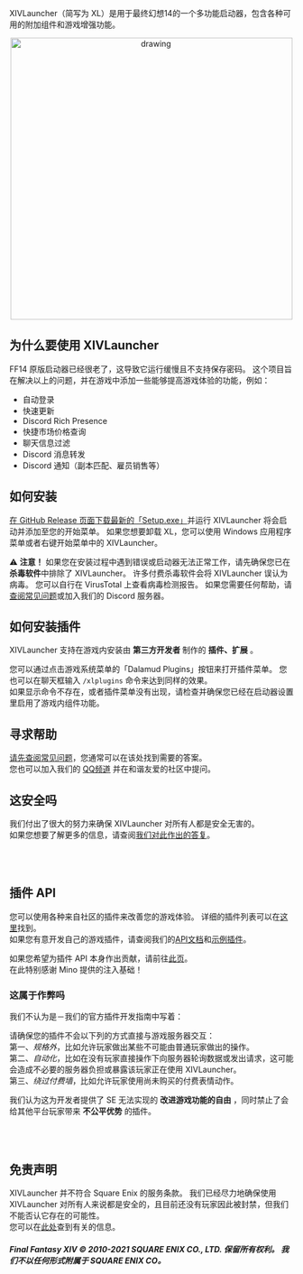 XIVLauncher（简写为 XL）是用于最终幻想14的一个多功能启动器，包含各种可用的附加组件和游戏增强功能。

<p align="center">
  <a href="https://github.com/ottercorp/FFXIVQuickLauncher/releases">
    <img src="https://raw.githubusercontent.com/ottercorp/FFXIVQuickLauncher/master/misc/screenshot.png" alt="drawing" width="500"/>
  </a>
</p>

## 为什么要使用 XIVLauncher

FF14 原版启动器已经很老了，这导致它运行缓慢且不支持保存密码。 这个项目旨在解决以上的问题，并在游戏中添加一些能够提高游戏体验的功能，例如：

* 自动登录
* 快速更新
* Discord Rich Presence
* 快捷市场价格查询
* 聊天信息过滤
* Discord 消息转发
* Discord 通知（副本匹配、雇员销售等）

## 如何安装

[在 GitHub Release 页面下载最新的「Setup.exe」](https://github.com/ottercorp/FFXIVQuickLauncher/releases/latest)并运行 XIVLauncher 将会启动并添加至您的开始菜单。 如果您想要卸载 XL，您可以使用 Windows 应用程序菜单或者右键开始菜单中的 XIVLauncher。

⚠ <b>注意！</b> 如果您在安装过程中遇到错误或启动器无法正常工作，请先确保您已在<b>杀毒软件</b>中排除了 XIVLauncher。 许多付费杀毒软件会将 XIVLauncher 误认为病毒。 您可以自行在 VirusTotal 上查看病毒检测报告。 如果您需要任何帮助，请[查阅常见问题](https://ottercorp.github.io/faq/xl_troubleshooting#q-how-do-i-whitelist-xivlauncher-and-dalamud-so-my-antivirus-leaves-them-alone)或加入我们的 Discord 服务器。

## 如何安装插件
XIVLauncher 支持在游戏内安装由 __第三方开发者__ 制作的 __插件、扩展__ 。

您可以通过点击游戏系统菜单的「Dalamud Plugins」按钮来打开插件菜单。 您也可以在聊天框输入 `/xlplugins` 命令来达到同样的效果。<br>如果显示命令不存在，或者插件菜单没有出现，请检查并确保您已经在启动器设置里启用了游戏内组件功能。

## 寻求帮助
[请先查阅常见问题](https://ottercorp.github.io/faq/)，您通常可以在该处找到需要的答案。<br>您也可以加入我们的 [QQ频道](https://qun.qq.com/qqweb/qunpro/share?_wv=3&_wwv=128&inviteCode=CZtWN&from=181074&biz=ka&shareSource=5) 并在和谐友爱的社区中提问。

## 这安全吗
我们付出了很大的努力来确保 XIVLauncher 对所有人都是安全无害的。<br>如果您想要了解更多的信息，请查阅[我们对此作出的答复](https://ottercorp.github.io/faq/xl_troubleshooting#q-are-xivlauncher-dalamud-and-dalamud-plugins-safe-to-use)。

<br>
<br>

## 插件 API

您可以使用各种来自社区的插件来改善您的游戏体验。 详细的插件列表可以在[这里](https://ottercorp.github.io/DalamudPlugins/plugins)找到。 <br>如果您有意开发自己的游戏插件，请查阅我们的[API文档](https://ottercorp.github.io/Dalamud/api/index.html)和[示例插件](https://github.com/goatcorp/SamplePlugin)。

如果您希望为插件 API 本身作出贡献，请前往[此页](https://github.com/goatcorp/Dalamud)。<br>在此特别感谢 Mino 提供的注入基础！

### 这属于作弊吗

我们不认为是－我们的官方插件开发指南中写着：<br>

请确保您的插件不会以下列的方式直接与游戏服务器交互： <br>第一、*规格外*，比如允许玩家做出某些不可能由普通玩家做出的操作。 <br>第二、*自动化*，比如在没有玩家直接操作下向服务器轮询数据或发出请求，这可能会造成不必要的服务器负担或暴露该玩家正在使用 XIVLauncher。 <br>第三、*绕过付费墙*，比如允许玩家使用尚未购买的付费表情动作。

我们认为这为开发者提供了 SE 无法实现的 __改进游戏功能的自由__ ，同时禁止了会给其他平台玩家带来 __不公平优势__ 的插件。

<br>
<br>

## 免责声明
XIVLauncher 并不符合 Square Enix 的服务条款。 我们已经尽力地确保使用 XIVLauncher 对所有人来说都是安全的，且目前还没有玩家因此被封禁，但我们不能否认它存在的可能性。<br>您可以在[此处](https://ottercorp.github.io/faq/xl_troubleshooting#q-are-xivlauncher-dalamud-and-dalamud-plugins-safe-to-use)查到有关的信息。

##### Final Fantasy XIV © 2010-2021 SQUARE ENIX CO., LTD. 保留所有权利。 我们不以任何形式附属于 SQUARE ENIX CO。
